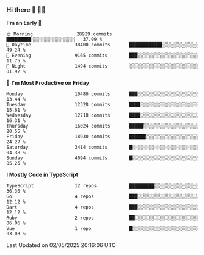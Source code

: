### Hi there 👋 🧑‍💻



<!--START_SECTION:waka-->
**I'm an Early 🐤** 

```text
🌞 Morning                28929 commits       █████████░░░░░░░░░░░░░░░░   37.09 % 
🌆 Daytime                38400 commits       ████████████░░░░░░░░░░░░░   49.24 % 
🌃 Evening                9165 commits        ███░░░░░░░░░░░░░░░░░░░░░░   11.75 % 
🌙 Night                  1494 commits        ░░░░░░░░░░░░░░░░░░░░░░░░░   01.92 % 
```
📅 **I'm Most Productive on Friday** 

```text
Monday                   10480 commits       ███░░░░░░░░░░░░░░░░░░░░░░   13.44 % 
Tuesday                  12328 commits       ████░░░░░░░░░░░░░░░░░░░░░   15.81 % 
Wednesday                12718 commits       ████░░░░░░░░░░░░░░░░░░░░░   16.31 % 
Thursday                 16024 commits       █████░░░░░░░░░░░░░░░░░░░░   20.55 % 
Friday                   18930 commits       ██████░░░░░░░░░░░░░░░░░░░   24.27 % 
Saturday                 3414 commits        █░░░░░░░░░░░░░░░░░░░░░░░░   04.38 % 
Sunday                   4094 commits        █░░░░░░░░░░░░░░░░░░░░░░░░   05.25 % 
```


**I Mostly Code in TypeScript** 

```text
TypeScript               12 repos            █████████░░░░░░░░░░░░░░░░   36.36 % 
Go                       4 repos             ███░░░░░░░░░░░░░░░░░░░░░░   12.12 % 
Dart                     4 repos             ███░░░░░░░░░░░░░░░░░░░░░░   12.12 % 
Ruby                     2 repos             ██░░░░░░░░░░░░░░░░░░░░░░░   06.06 % 
Vue                      1 repo              █░░░░░░░░░░░░░░░░░░░░░░░░   03.03 % 
```




 Last Updated on 02/05/2025 20:16:06 UTC
<!--END_SECTION:waka-->


